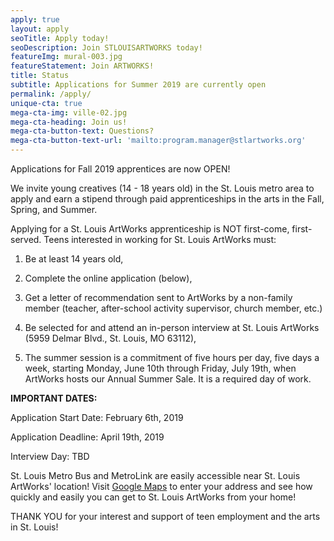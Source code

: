 ```yaml
---
apply: true
layout: apply
seoTitle: Apply today!
seoDescription: Join STLOUISARTWORKS today!
featureImg: mural-003.jpg
featureStatement: Join ARTWORKS!
title: Status
subtitle: Applications for Summer 2019 are currently open
permalink: /apply/
unique-cta: true
mega-cta-img: ville-02.jpg
mega-cta-heading: Join us!
mega-cta-button-text: Questions?
mega-cta-button-text-url: 'mailto:program.manager@stlartworks.org'
---
```


Applications for Fall 2019 apprentices are now OPEN!

We invite young creatives (14 - 18 years old) in the St. Louis metro area to apply and earn a stipend through paid apprenticeships in the arts in the Fall, Spring, and Summer.

Applying for a St. Louis ArtWorks apprenticeship is NOT first-come, first-served. Teens interested in working for St. Louis ArtWorks must:

1) Be at least 14 years old,

2) Complete the online application (below),

3) Get a letter of recommendation sent to ArtWorks by a non-family member (teacher, after-school activity supervisor, church member, etc.)

4) Be selected for and attend an in-person interview at St. Louis ArtWorks (5959 Delmar Blvd., St. Louis, MO 63112),

5) The summer session is a commitment of five hours per day, five days a week, starting Monday, June 10th through Friday, July 19th, when ArtWorks hosts our Annual Summer Sale. It is a required day of work. 

**IMPORTANT DATES:**

Application Start Date: February 6th, 2019

Application Deadline: April 19th, 2019

Interview Day: TBD

St. Louis Metro Bus and MetroLink are easily accessible near St. Louis ArtWorks' location! Visit [Google Maps](https://www.google.com/maps/dir//5959+Delmar+Blvd,+St.+Louis,+MO+63112/@38.655097,-90.3627863,12z/data=!3m1!4b1!4m9!4m8!1m0!1m5!1m1!1s0x87df4aacff3b279d:0x6cca80677b840219!2m2!1d-90.2927463!2d38.6551179!3e3) to enter your address and see how quickly and easily you can get to St. Louis ArtWorks from your home!

THANK YOU for your interest and support of teen employment and the arts in St. Louis!